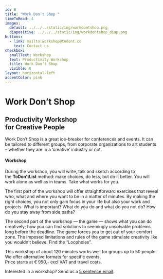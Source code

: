 ```yaml
---
id: 8
title: "Work Don’t Shop "
timeToRead: 4
images:
  default: ../../../static/img/workdontshop.png
  diapositive: ../../../static/img/workdontshop_diap.png
buttons:
  - link: mailto:workshop@todont.co
    text: Contact us
checkbox:
  smallText: Workshop
  text: Productivity Workshop
  title: Work Don’t Shop
  visible: 0
layout: horizontal-left
accentColor: pink
---
```


# Work Don’t Shop

## Productivity Workshop<br/>for Creative People

Work Don’t Shop is a great ice-breaker for conferences and events. It can be tailored to different groups, from corporate organizations to art students – whether they are in a ‘creative’ industry or not.

#### Workshop

During the workshop, you will write, talk and sketch according to the **ToDon’tList** method: make choices, do less, but do it better. You will work alone as well as in teams. Take what works for you.

The first part of the workshop will offer straightforward exercises that reveal who, what and where you want to be in a matter of minutes. By making the right choices, you not only gain focus in your life but also your work and projects. What is important? What do you do and what do you not do? How do you stay away from side paths?

The second part of the workshop — the game — shows what you can do creatively; how you can find solutions to seemingly unsolvable problems long before the deadline. The game forces you to get out of your comfort zone. The imposed limitations and rules of the game stimulate creativity like you wouldn’t believe. Find the “Loopholes”.

This workshop of about 120 minutes works well for groups up to 50 people. We offer alternative formats for specific events. \
Price starts at € 950,- excl VAT and travel costs.

Interested in a workshop? Send us a <a data-scroll href="#mail">5 sentence email</a>.
